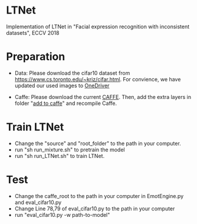 # LTNet
Implementation of LTNet in "Facial expression recognition with inconsistent datasets", ECCV 2018 

# Preparation
- Data: 
  Please download the cifar10 dataset from https://www.cs.toronto.edu/~kriz/cifar.html.
For convience, we have updated our used images to [OneDriver](https://1drv.ms/u/s!AlRHUFATbq96cnlNGeuebUsX7Fw)

- Caffe: Please download the current [CAFFE](http://caffe.berkeleyvision.org/). Then, add the extra layers in folder "[add to caffe](https://github.com/dualplus/LTNet/tree/master/add_to_caffe)" and recompile Caffe.

# Train LTNet
- Change the "source" and "root_folder" to the path in your computer.
- run "sh run_mixture.sh" to pretrain the model
- run "sh run_LTNet.sh" to train LTNet.

# Test
- Change the caffe_root to the path in your computer in EmotEngine.py and eval_cifar10.py
- Change Line 78,79 of eval_cifar10.py to the path in your computer
- run "eval_cifar10.py -w path-to-model"
